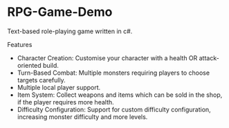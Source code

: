 # RPG-Game-Demo

Text-based role-playing game written in c#.

Features
* Character Creation: Customise your character with a health OR attack-oriented build.
* Turn-Based Combat: Multiple monsters requiring players to choose targets carefully.
* Multiple local player support.
* Item System: Collect weapons and items which can be sold in the shop, if the player requires more health.
* Difficulty Configuration: Support for custom difficulty configuration, increasing monster difficulty and more levels.
